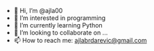 - 👋 Hi, I’m @ajla00
- 👀 I’m interested in programming
- 🌱 I’m currently learning Python
- 💞️ I’m looking to collaborate on ...
- 📫 How to reach me: ajlabrdarevic@gmail.com

<!---
ajla00/ajla00 is a ✨ special ✨ repository because its `README.md` (this file) appears on your GitHub profile.
You can click the Preview link to take a look at your changes.
--->
